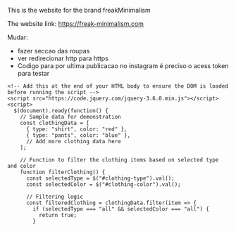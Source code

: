 This is the website for the brand freakMinimalism

The website link: https://freak-minimalism.com


Mudar:

  - fazer seccao das roupas
  - ver redirecionar http para https
  - Codigo para por ultima publicacao no instagram é preciso o acess token para testar

```
<!-- Add this at the end of your HTML body to ensure the DOM is loaded before running the script -->
<script src="https://code.jquery.com/jquery-3.6.0.min.js"></script>
<script>
  $(document).ready(function() {
    // Sample data for demonstration
    const clothingData = [
      { type: "shirt", color: "red" },
      { type: "pants", color: "blue" },
      // Add more clothing data here
    ];

    // Function to filter the clothing items based on selected type and color
    function filterClothing() {
      const selectedType = $("#clothing-type").val();
      const selectedColor = $("#clothing-color").val();

      // Filtering logic
      const filteredClothing = clothingData.filter(item => {
        if (selectedType === "all" && selectedColor === "all") {
          return true;
        }
        
```